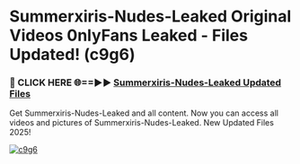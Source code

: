 # Summerxiris-Nudes-Leaked Original Videos 0nlyFans Leaked - Files Updated! (c9g6)

<h3>🔴 CLICK HERE 🌐==►► <a href="https://tinyurl.com/4mcuefdz" rel="nofollow">Summerxiris-Nudes-Leaked Updated Files</a></h3>

Get Summerxiris-Nudes-Leaked and all content. Now you can access all videos and pictures of Summerxiris-Nudes-Leaked. New Updated Files 2025!

[![c9g6](https://i.imgur.com/StAQSOY.gif)](https://tinyurl.com/4mcuefdz)
